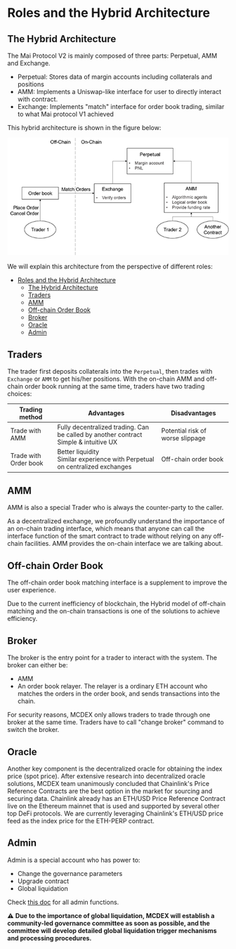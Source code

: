# Roles and the Hybrid Architecture

## The Hybrid Architecture

The Mai Protocol V2 is mainly composed of three parts: Perpetual, AMM and Exchange.
* Perpetual: Stores data of margin accounts including collaterals and positions
* AMM: Implements a Uniswap-like interface for user to directly interact with contract.
* Exchange: Implements "match" interface for order book trading, similar to what Mai protocol V1 achieved

This hybrid architecture is shown in the figure below:

![mai2-arch](asset/mai2-arch.png)

We will explain this architecture from the perspective of different roles:

- [Roles and the Hybrid Architecture](#roles-and-the-hybrid-architecture)
  - [The Hybrid Architecture](#the-hybrid-architecture)
  - [Traders](#traders)
  - [AMM](#amm)
  - [Off-chain Order Book](#off-chain-order-book)
  - [Broker](#broker)
  - [Oracle](#oracle)
  - [Admin](#admin)

## Traders

The trader first deposits collaterals into the `Perpetual`, then trades with `Exchange` or `AMM` to get his/her positions. With the on-chain AMM and off-chain order book running at the same time, traders have two trading choices:

| Trading method        | Advantages | Disadvantages |
|-----------------------|------------|---------------|
| Trade with AMM        | Fully decentralized trading. Can be called by another contract<br>Simple & intuitive UX | Potential risk of worse slippage |
| Trade with Order book | Better liquidity<br>Similar experience with Perpetual on centralized exchanges | Off-chain order book |

## AMM

AMM is also a special Trader who is always the counter-party to the caller.

As a decentralized exchange, we profoundly understand the importance of an on-chain trading interface, which means that anyone can call the interface function of the smart contract to trade without relying on any off-chain facilities. AMM provides the on-chain interface we are talking about.

## Off-chain Order Book

The off-chain order book matching interface is a supplement to improve the user experience.

Due to the current inefficiency of blockchain, the Hybrid model of off-chain matching and the on-chain transactions is one of the solutions to achieve efficiency.

## Broker

The broker is the entry point for a trader to interact with the system. The broker can either be:
* AMM
* An order book relayer. The relayer is a ordinary ETH account who matches the orders in the order book, and sends transactions into the chain.

For security reasons, MCDEX only allows traders to trade through one broker at the same time. Traders have to call "change broker" command to switch the broker.

## Oracle

Another key component is the decentralized oracle for obtaining the index price (spot price). After extensive research into decentralized oracle solutions, MCDEX team unanimously concluded that Chainlink's Price Reference Contracts are the best option in the market for sourcing and securing data. Chainlink already has an ETH/USD Price Reference Contract live on the Ethereum mainnet that is used and supported by several other top DeFi protocols. We are currently leveraging Chainlink's ETH/USD price feed as the index price for the ETH-PERP contract.

## Admin

Admin is a special account who has power to:
* Change the governance parameters
* Upgrade contract
* Global liquidation

Check [this doc](/en/perpetual-admin-functions.md) for all admin functions.

:warning: **Due to the importance of global liquidation, MCDEX will establish a community-led governance committee as soon as possible, and the committee will develop detailed global liquidation trigger mechanisms and processing procedures.**
